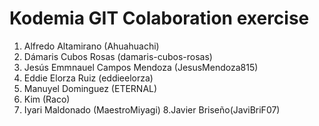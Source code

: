 # Kodemia GIT Colaboration exercise

1. Alfredo Altamirano (Ahuahuachi)
2. Dámaris Cubos Rosas (damaris-cubos-rosas)
3. Jesús Emmnauel Campos Mendoza (JesusMendoza815)
4. Eddie Elorza Ruiz (eddieelorza)
5. Manuyel Dominguez (ETERNAL)
6. Kim (Raco)
7. Iyari Maldonado (MaestroMiyagi)
8.Javier Briseño(JaviBriF07)